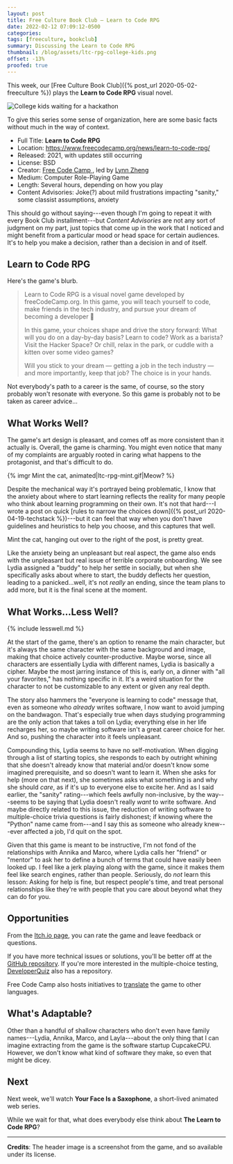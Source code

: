 ```yaml
---
layout: post
title: Free Culture Book Club — Learn to Code RPG
date: 2022-02-12 07:09:12-0500
categories:
tags: [freeculture, bookclub]
summary: Discussing the Learn to Code RPG
thumbnail: /blog/assets/ltc-rpg-college-kids.png
offset: -13%
proofed: true
---
```


This week, our [Free Culture Book Club]({% post_url 2020-05-02-freeculture %}) plays the **Learn to Code RPG** visual novel.

![College kids waiting for a hackathon](/blog/assets/ltc-rpg-college-kids.png "Every time I see the kid on the right, I think this has become a fantasy adventure and Techbro-Monk is going to give me an uncomfortable quest...")

To give this series some sense of organization, here are some basic facts without much in the way of context.

 * Full Title:  **Learn to Code RPG**
 * Location:  <https://www.freecodecamp.org/news/learn-to-code-rpg/>
 * Released:  2021, with updates still occurring
 * License:  BSD
 * Creator:  [Free Code Camp <i class="fab fa-free-code-camp"></i>](https://www.freecodecamp.org/), led by [Lynn Zheng](https://ruolinzheng08.github.io/)
 * Medium:  Computer Role-Playing Game
 * Length:  Several hours, depending on how you play
 * Content Advisories:  Joke(?) about mild frustrations impacting "sanity," some classist assumptions, anxiety

This should go without saying---even though I'm going to repeat it with every Book Club installment---but *Content Advisories* are not any sort of judgment on my part, just topics that come up in the work that I noticed and might benefit from a particular mood or head space for certain audiences.  It's to help you make a decision, rather than a decision in and of itself.

## Learn to Code RPG

Here's the game's blurb.

 > Learn to Code RPG is a visual novel game developed by freeCodeCamp.org. In this game, you will teach yourself to code, make friends in the tech industry, and pursue your dream of becoming a developer 🎯
 >
 > In this game, your choices shape and drive the story forward: What will you do on a day-by-day basis? Learn to code? Work as a barista? Visit the Hacker Space? Or chill, relax in the park, or cuddle with a kitten over some video games?
 >
 > Will you stick to your dream — getting a job in the tech industry — and more importantly, keep that job? The choice is in your hands.

Not everybody's path to a career is the same, of course, so the story probably won't resonate with everyone.  So this game is probably not to be taken as career advice...

## What Works Well?

The game's art design is pleasant, and comes off as more consistent than it actually is.  Overall, the game is charming.  You might even notice that many of my complaints are arguably rooted in caring what happens to the protagonist, and that's difficult to do.

{% imgr Mint the cat, animated|ltc-rpg-mint.gif|Meow? %}

Despite the mechanical way it's portrayed being problematic, I know that the anxiety about where to start learning reflects the reality for many people who think about learning programming on their own.  It's not that hard---I wrote a post on quick [rules to narrow the choices down]({% post_url 2020-04-19-techstack %})---but it can feel that way when you don't have guidelines and heuristics to help you choose, and this captures that well.

Mint the cat, hanging out over to the right of the post, is pretty great.

Like the anxiety being an unpleasant but real aspect, the game also ends with the unpleasant but real issue of terrible corporate onboarding.  We see Lydia assigned a "buddy" to help her settle in socially, but when she specifically asks about where to start, the buddy deflects her question, leading to a panicked...well, it's not *really* an ending, since the team plans to add more, but it is the final scene at the moment.

## What Works...Less Well?

{% include lesswell.md %}

At the start of the game, there's an option to rename the main character, but it's always the same character with the same background and image, making that choice actively counter-productive.  Maybe worse, since all characters are essentially Lydia with different names, Lydia is basically a cipher.  Maybe the most jarring instance of this is, early on, a dinner with "all your favorites," has nothing specific in it.  It's a weird situation for the character to not be customizable to any extent or given any real depth.

The story also hammers the "everyone is learning to code" message that, even as someone who *already* writes software, I now want to avoid jumping on the bandwagon.  That's especially true when days studying programming are the only action that takes a toll on Lydia; everything else in her life recharges her, so maybe writing software isn't a great career choice for her.  And so, pushing the character into it feels unpleasant.

Compounding this, Lydia seems to have no self-motivation.  When digging through a list of starting topics, she responds to each by outright whining that she doesn't already know that material and/or doesn't know some imagined prerequisite, and so doesn't want to learn it.  When she asks for help (more on that next), she sometimes asks what something is and why she should *care*, as if it's up to everyone else to excite her.  And as I said earlier, the "sanity" rating---which feels awfully non-inclusive, by the way---seems to be saying that Lydia doesn't really *want* to write software.  And maybe directly related to this issue, the reduction of writing software to multiple-choice trivia questions is fairly dishonest; if knowing where the "Python" name came from---and I say this as someone who already knew---ever affected a job, I'd quit on the spot.

Given that this game is meant to be instructive, I'm not fond of the relationships with Annika and Marco, where Lydia calls her "friend" or "mentor" to ask her to define a bunch of terms that could have easily been looked up.  I feel like a jerk playing along with the game, since it makes them feel like search engines, rather than people.  Seriously, do *not* learn this lesson:  Asking for help is fine, but respect people's time, and treat personal relationships like they're with people that you care about beyond what they can do for you.

## Opportunities

From the [Itch.io <i class="fab fa-itch-io"></i> page](https://freecodecamp.itch.io/learn-to-code-rpg), you can rate the game and leave feedback or questions.

If you have more technical issues or solutions, you'll be better off at the [GitHub <i class="fab fa-github"></i> repository](https://github.com/freeCodeCamp/LearnToCodeRPG).  If you're more interested in the multiple-choice testing, [DeveloperQuiz](https://github.com/freeCodeCamp/Developer_Quiz_Site) also has a repository.

Free Code Camp also hosts initiatives to [translate](https://contribute.freecodecamp.org/#/how-to-translate-files?id=translate-the-learntocode-rpg) the game to other languages.

## What's Adaptable?

Other than a handful of shallow characters who don't even have family names---Lydia, Annika, Marco, and Layla---about the only thing that I can imagine extracting from the game is the software startup CupcakeCPU.  However, we don't know what kind of software they make, so even that might be dicey.

## Next

Next week, we'll watch **Your Face Is a Saxophone**, a short-lived animated web series.

While we wait for that, what does everybody else think about **The Learn to Code RPG**?

* * *

**Credits**:  The header image is a screenshot from the game, and so available under its license.
